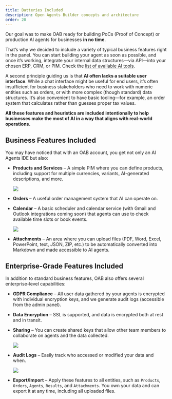 ```yaml
---
title: Batteries Included
description: Open Agents Builder concepts and architecture
order: 20
---
```


Our goal was to make OAB ready for building PoCs (Proof of Concept) or production AI agents for businesses **in no time**.

That’s why we decided to include a variety of typical business features right in the panel. You can start building your agent as soon as possible, and once it’s working, integrate your internal data structures—via API—into your chosen ERP, CRM, or PIM. Check the [list of available AI tools](./6-available-ai-tools.md).

A second principle guiding us is that **AI often lacks a suitable user interface**. While a chat interface might be useful for end users, it’s often insufficient for business stakeholders who need to work with numeric entities such as orders, or with more complex (though standard) data structures. It’s also convenient to have basic tooling—for example, an order system that calculates rather than guesses proper tax values.

**All these features and heuristics are included intentionally to help businesses make the most of AI in a way that aligns with real-world operations.**

## Business Features Included

You may have noticed that with an OAB account, you get not only an AI Agents IDE but also:

- **Products and Services** – A simple PIM where you can define products, including support for multiple currencies, variants, AI-generated descriptions, and more.

  <Image src="../../../assets/screenshot-oab-4.png" />

- **Orders** – A useful order management system that AI can operate on.
- **Calendar** – A basic scheduler and calendar service (with Gmail and Outlook integrations coming soon) that agents can use to check available time slots or book events.

  <Image src="../../../assets/calendar.png" />

- **Attachments** – An area where you can upload files (PDF, Word, Excel, PowerPoint, text, JSON, ZIP, etc.) to be automatically converted into Markdown and made accessible to AI agents.

## Enterprise-Grade Features Included

In addition to standard business features, OAB also offers several enterprise-level capabilities:

- **GDPR Compliance** – All user data gathered by your agents is encrypted with individual encryption keys, and we generate audit logs (accessible from the admin panel).
- **Data Encryption** – SSL is supported, and data is encrypted both at rest and in transit.
- **Sharing** – You can create shared keys that allow other team members to collaborate on agents and the data collected.
  
  <Image src="../../../assets/shared-keys.png" />

- **Audit Logs** – Easily track who accessed or modified your data and when.
  
  <Image src="../../../assets/audit.png" />

- **Export/Import** – Apply these features to all entities, such as `Products`, `Orders`, `Agents`, `Results`, and `Attachments`. You own your data and can export it at any time, including all uploaded files.